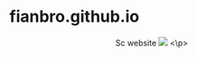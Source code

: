 # fianbro.github.io

<p align="center">
Sc website  <a href="https:\\fianbro.github.io"></a>

<img src="https://telegra.ph/file/543eaac8c8082f38eeb21.jpg">
<\p>
